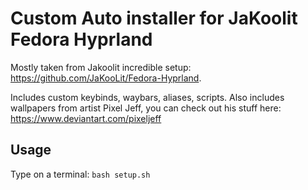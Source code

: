 # Custom Auto installer for JaKoolit Fedora Hyprland

Mostly taken from Jakoolit incredible setup: https://github.com/JaKooLit/Fedora-Hyprland.

Includes custom keybinds, waybars, aliases, scripts.
Also includes wallpapers from artist Pixel Jeff, you can check out his stuff here: https://www.deviantart.com/pixeljeff

## Usage
Type on a terminal:
`bash setup.sh`
